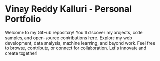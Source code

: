 # Vinay Reddy Kalluri - Personal Portfolio
Welcome to my GitHub repository! You'll discover my projects, code samples, and open-source contributions here. Explore my web development, data analysis, machine learning, and beyond work. Feel free to browse, contribute, or connect for collaboration. Let's innovate and create together!
